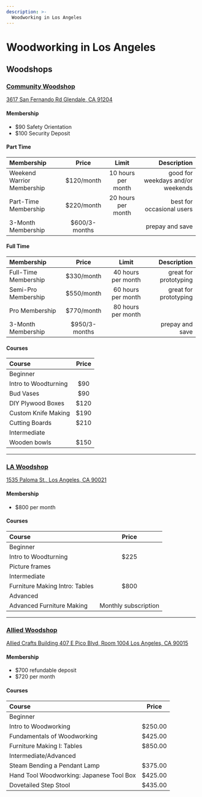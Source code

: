 ```yaml
---
description: >-
  Woodworking in Los Angeles
---
```


# Woodworking in Los Angeles

## Woodshops

### [Community Woodshop](https://www.communitywoodshopla.com/)

[3617 San Fernando Rd
Glendale, CA 91204](https://goo.gl/maps/a8VdMHoBvVkrpNpCA)

#### Membership

- $90 Safety Orientation
- $100 Security Deposit

#### Part Time

| Membership                 |     Price     |       Limit        |                       Description |
| :------------------------- | :-----------: | :----------------: | --------------------------------: |
| Weekend Warrior Membership |  $120/month   | 10 hours per month | good for weekdays and/or weekends |
| Part-Time Membership       |  $220/month   | 20 hours per month |         best for occasional users |
| 3-Month Membership         | $600/3-months |                    |                   prepay and save |

#### Full Time

| Membership           |     Price     |       Limit        |           Description |
| :------------------- | :-----------: | :----------------: | --------------------: |
| Full-Time Membership |  $330/month   | 40 hours per month | great for prototyping |
| Semi-Pro Membership  |  $550/month   | 60 hours per month | great for prototyping |
| Pro Membership       |  $770/month   | 80 hours per month |                       |
| 3-Month Membership   | $950/3-months |                    |       prepay and save |

#### Courses

| Course               | Price |
| :------------------- | :---: |
| Beginner             |
| Intro to Woodturning |  $90  |
| Bud Vases            |  $90  |
| DIY Plywood Boxes    | $120  |
| Custom Knife Making  | $190  |
| Cutting Boards       | $210  |
| Intermediate         |
| Wooden bowls         | $150  |

---

### [LA Woodshop](https://lawoodshop.com/)

[1535 Paloma St., Los Angeles, CA 90021](https://goo.gl/maps/napZqnNxpuxZh5dc9)

#### Membership

- $800 per month

#### Courses

| Course                         |        Price         |
| :----------------------------- | :------------------: |
| Beginner                       |
| Intro to Woodturning           |         $225         |
| Picture frames                 |                      |
| Intermediate                   |
| Furniture Making Intro: Tables |         $800         |
| Advanced                       |
| Advanced Furniture Making      | Monthly subscription |

---

### [Allied Woodshop](https://alliedwoodshop.com/)

[Allied Crafts Building
407 E Pico Blvd, Room 1004
Los Angeles, CA
90015](https://goo.gl/maps/RN4GfhV1ubKBGDpg9)

#### Membership

- $700 refundable deposit
- $720 per month

#### Courses

| Course                                   |  Price  |
| :--------------------------------------- | :-----: |
| Beginner                                 |
| Intro to Woodworking                     | $250.00 |
| Fundamentals of Woodworking              | $425.00 |
| Furniture Making I: Tables               | $850.00 |
| Intermediate/Advanced                    |
| Steam Bending a Pendant Lamp             | $375.00 |
| Hand Tool Woodworking: Japanese Tool Box | $425.00 |
| Dovetailed Step Stool                    | $435.00 |
